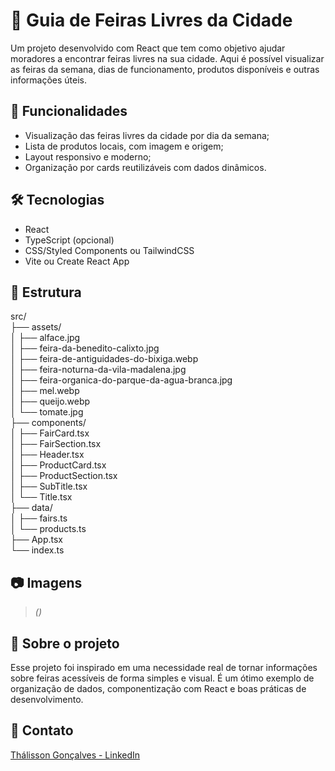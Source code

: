 # 🥕 Guia de Feiras Livres da Cidade

Um projeto desenvolvido com React que tem como objetivo ajudar moradores a encontrar feiras livres na sua cidade. Aqui é possível visualizar as feiras da semana, dias de funcionamento, produtos disponíveis e outras informações úteis.

## 🚀 Funcionalidades

- Visualização das feiras livres da cidade por dia da semana;
- Lista de produtos locais, com imagem e origem;
- Layout responsivo e moderno;
- Organização por cards reutilizáveis com dados dinâmicos.

## 🛠️ Tecnologias

- React
- TypeScript (opcional)
- CSS/Styled Components ou TailwindCSS
- Vite ou Create React App

## 📂 Estrutura

src/ <br/>
├── assets/ <br/>
│ ├── alface.jpg <br/>
│ ├── feira-da-benedito-calixto.jpg <br/>
│ ├── feira-de-antiguidades-do-bixiga.webp <br/>
│ ├── feira-noturna-da-vila-madalena.jpg <br/>
│ ├── feira-organica-do-parque-da-agua-branca.jpg <br/>
│ ├── mel.webp <br/>
│ ├── queijo.webp <br/>
│ └── tomate.jpg <br/>
├── components/ <br/>
│ ├── FairCard.tsx <br/>
│ ├── FairSection.tsx <br/>
│ ├── Header.tsx <br/>
│ ├── ProductCard.tsx <br/>
│ ├── ProductSection.tsx <br/>
│ ├── SubTitle.tsx <br/>
│ └── Title.tsx <br/>
├── data/ <br/>
│ ├── fairs.ts <br/>
│ └── products.ts <br/>
├── App.tsx <br/>
└── index.ts <br/>

## 📷 Imagens

> *()*

## 📌 Sobre o projeto

Esse projeto foi inspirado em uma necessidade real de tornar informações sobre feiras acessíveis de forma simples e visual. É um ótimo exemplo de organização de dados, componentização com React e boas práticas de desenvolvimento.

## 📢 Contato

[Thálisson Gonçalves - LinkedIn](https://www.linkedin.com/in/thalissongoncalves/)